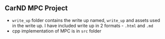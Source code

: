 ## CarND MPC Project

* `write_up` folder contains the write up named, `write_up` and assets used in the write up. I have included write up in 2 formats - `.html` and `.md`
* cpp implementation of MPC is in `src` folder